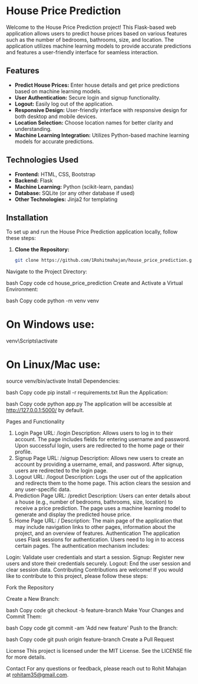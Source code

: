 # House Price Prediction

Welcome to the House Price Prediction project! This Flask-based web application allows users to predict house prices based on various features such as the number of bedrooms, bathrooms, size, and location. The application utilizes machine learning models to provide accurate predictions and features a user-friendly interface for seamless interaction.

## Features

- **Predict House Prices:** Enter house details and get price predictions based on machine learning models.
- **User Authentication:** Secure login and signup functionality.
- **Logout:** Easily log out of the application.
- **Responsive Design:** User-friendly interface with responsive design for both desktop and mobile devices.
- **Location Selection:** Choose location names for better clarity and understanding.
- **Machine Learning Integration:** Utilizes Python-based machine learning models for accurate predictions.

## Technologies Used

- **Frontend:** HTML, CSS, Bootstrap
- **Backend:** Flask
- **Machine Learning:** Python (scikit-learn, pandas)
- **Database:** SQLite (or any other database if used)
- **Other Technologies:** Jinja2 for templating

## Installation

To set up and run the House Price Prediction application locally, follow these steps:

1. **Clone the Repository:**

   ```bash
   git clone https://github.com/1Rohitmahajan/house_price_prediction.git
Navigate to the Project Directory:

bash
Copy code
cd house_price_prediction
Create and Activate a Virtual Environment:

bash
Copy code
python -m venv venv
# On Windows use:
venv\Scripts\activate
# On Linux/Mac use:
source venv/bin/activate
Install Dependencies:

bash
Copy code
pip install -r requirements.txt
Run the Application:

bash
Copy code
python app.py
The application will be accessible at http://127.0.0.1:5000/ by default.

Pages and Functionality
1. Login Page
URL: /login
Description: Allows users to log in to their account. The page includes fields for entering username and password. Upon successful login, users are redirected to the home page or their profile.
2. Signup Page
URL: /signup
Description: Allows new users to create an account by providing a username, email, and password. After signup, users are redirected to the login page.
3. Logout
URL: /logout
Description: Logs the user out of the application and redirects them to the home page. This action clears the session and any user-specific data.
4. Prediction Page
URL: /predict
Description: Users can enter details about a house (e.g., number of bedrooms, bathrooms, size, location) to receive a price prediction. The page uses a machine learning model to generate and display the predicted house price.
5. Home Page
URL: /
Description: The main page of the application that may include navigation links to other pages, information about the project, and an overview of features.
Authentication
The application uses Flask sessions for authentication. Users need to log in to access certain pages. The authentication mechanism includes:

Login: Validate user credentials and start a session.
Signup: Register new users and store their credentials securely.
Logout: End the user session and clear session data.
Contributing
Contributions are welcome! If you would like to contribute to this project, please follow these steps:

Fork the Repository

Create a New Branch:

bash
Copy code
git checkout -b feature-branch
Make Your Changes and Commit Them:

bash
Copy code
git commit -am 'Add new feature'
Push to the Branch:

bash
Copy code
git push origin feature-branch
Create a Pull Request

License
This project is licensed under the MIT License. See the LICENSE file for more details.

Contact
For any questions or feedback, please reach out to Rohit Mahajan at rohitam35@gmail.com.
